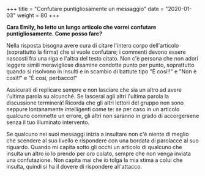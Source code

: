 +++
title = "Confutare puntigliosamente un messaggio"
date = "2020-01-03"
weight = 80
+++

__Cara Emily, ho letto un lungo articolo che vorrei confutare puntigliosamente. Come posso fare?__

Nella risposta bisogna avere cura di citare l'intero corpo dell'articolo (soprattutto la firma) che si vuole confutare; i commenti devono essere nascosti fra una riga e l'altra del testo citato. Non c'è persona che non adori leggere simili meravigliose disamine condotte punto per punto, soprattutto quando si risolvono in insulti e in scambio di battute tipo "È così!!" e "Non è così!!" e "È così, perbacco!"

Assicurati di replicare sempre e non lasciare che sia un altro ad avere l'ultima parola su alcunché. Se lascerai agli altri l'ultima parola la discussione terminerà! Ricorda che gli altri lettori del gruppo non sono neppure lontanamente intelligenti come te: se per caso in un articolo qualcuno commette un errore, gli altri non saranno in grado di accorgersene senza il tuo illuminato intervento.

Se qualcuno nei suoi messaggi inizia a insultare non c'è niente di meglio che scendere al suo livello e rispondere con una bordata di parolacce al suo riguardo. Quando mi capita sotto gli occhi un articolo di qualcuno che insulta un altro io lo prendo per oro colato, sempre che non venga inviata una confutazione. Non capita mai che io tolga la mia stima a colui che insulta, quindi si ha il dovere di rispondere all'attacco.

